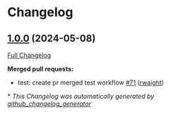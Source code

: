 # Changelog

## [1.0.0](https://github.com/rwaight/test-actions/tree/1.0.0) (2024-05-08)

[Full Changelog](https://github.com/rwaight/test-actions/compare/v0.2.4...1.0.0)

**Merged pull requests:**

- test: create pr merged test workflow [\#71](https://github.com/rwaight/test-actions/pull/71) ([rwaight](https://github.com/rwaight))



\* *This Changelog was automatically generated by [github_changelog_generator](https://github.com/github-changelog-generator/github-changelog-generator)*
